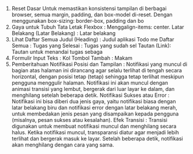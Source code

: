 1. Reset Dasar
Untuk memastikan konsistensi tampilan di berbagai browser, semua margin, padding, dan box-model di-reset. Dengan menggunakan box-sizing: border-box, padding dan bo
2. Gaya untuk Tubuh
Tata Letak Flexbox : Menggalign-items: center.
Latar Belakang (Latar Belakang) : Latar belakang
3. Lihat Daftar Semua
Judul (Heading) : Judul aplikasi Todo me
Daftar Semua :
Tugas yang Selesai : Tugas yang sudah sel
Tautan (Link): Tautan untuk menandai tugas sebaga
4. Formulir
Input Teks : Kol
Tombol Tambah : Makam
5. Pemberitahuan
Notifikasi Posisi dan Tampilan : Notifikasi yang muncul di bagian atas halaman ini dirancang agar selalu terlihat di tengah secara horizontal, dengan posisi tetap (tetap) sehingga tetap terlihat meskipun pengguna menggulir halaman. Notifikasi ini akan muncul dengan animasi transisi yang lembut, bergerak dari luar layar ke dalam, dan menghilang setelah beberapa detik.
Notifikasi Sukses atau Error : Notifikasi ini bisa diberi dua jenis gaya, yaitu notifikasi biasa dengan latar belakang biru dan notifikasi error dengan latar belakang merah, untuk membedakan jenis pesan yang disampaikan kepada pengguna (misalnya, pesan sukses atau kesalahan).
Efek Transisi : Transisi digunakan untuk membuat notifikasi muncul dan menghilang secara halus. Ketika notifikasi muncul, transparansi diatur agar menjadi lebih terlihat dan bergerak masuk ke layar. Setelah beberapa detik, notifikasi akan menghilang dengan cara yang sama.
